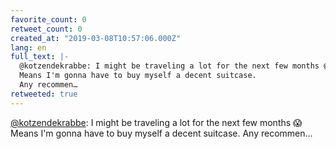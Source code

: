 ```yaml
---
favorite_count: 0
retweet_count: 0
created_at: "2019-03-08T10:57:06.000Z"
lang: en
full_text: |-
  @kotzendekrabbe: I might be traveling a lot for the next few months 😱
  Means I'm gonna have to buy myself a decent suitcase.
  Any recommen…
retweeted: true
---
```


[@kotzendekrabbe](https://twitter.com/kotzendekrabbe): I might be traveling a
lot for the next few months 😱 Means I'm gonna have to buy myself a decent
suitcase. Any recommen…
